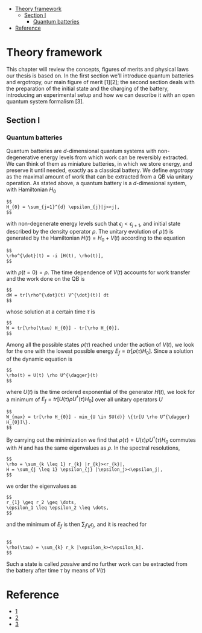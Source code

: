 <!--toc:start-->

- [Theory framework](#theory-framework)
  - [Section I](#section-i)
    - [Quantum batteries](#quantum-batteries)
- [Reference](#reference)
<!--toc:end-->

# Theory framework

This chapter will review the concepts, figures of merits and physical laws our
thesis is based on. In the first section we'll introduce quantum batteries and
ergotropy, our main figure of merit [1][2]; the second section deals with the
preparation of the initial state and the charging of the battery, introducing an
experimental setup and how we can describe it with an open quantum system
formalism [3].

## Section I

### Quantum batteries

Quantum batteries are _d_-dimensional quantum systems with non-degenerative
energy levels from which work can be reversibly extracted. We can think of them
as miniature batteries, in which we store energy, and preserve it until needed,
exactly as a classical battery. We define _ergotropy_ as the maximal amount of
work that can be extracted from a QB via unitary operation.
As stated above, a quantum battery is a _d_-dimesional system, with Hamiltonian
$H_{0}$

```
$$
H_{0} = \sum_{j=1}^{d} \epsilon_{j}|j><j|,
$$
```

with non-degenerate energy levels such that $\epsilon_j < \epsilon_{j+1}$, and
initial state described by the density operator $\rho$. The unitary evolution of
$\rho(t)$ is generated by the Hamiltonian $H(t) = H_{0} + V(t)$ according to the
equation

```
$$
\rho^{\dot}(t) = -i [H(t), \rho(t)],
$$
```

with $\rho(t=0) = \rho$. The time dependence of $V(t)$ accounts for work
transfer and the work done on the QB is

```
$$
dW = tr[\rho^{\dot}(t) V^{\dot}(t)] dt
$$
```

whose solution at a certain time $\tau$ is

```
$$
W = tr[\rho(\tau) H_{0}] - tr[\rho H_{0}].
$$
```

Among all the possible states $\rho(\tau)$ reached under the action of $V(t)$,
we look for the one with the lowest possible energy $E_{f} = tr[\rho(\tau) H_{0}]$.
Since a solution of the dynamic equation is

```
$$
\rho(t) = U(t) \rho U^{\dagger}(t)
$$
```

where $U(t)$ is the time ordered exponential of the generator $H(t)$, we look
for a minimum of $E_{f} = tr[U(\tau) \rho U^{\dagger}(\tau) H_{0}]$ over all
unitary operators $U$

```
$$
W_{max} = tr[\rho H_{0}] - min_{U \in SU(d)} \{tr[U \rho U^{\dagger} H_{0}]\}.
$$
```

By carrying out the minimization we find that $\rho(\tau) = U(\tau) \rho
U^{\dagger}(\tau) H_{0}$ commutes with $H$ and has the same eigenvalues as
$\rho$. In the spectral resolutions,

```
$$
\rho = \sum_{k \leq 1} r_{k} |r_{k}><r_{k}|,
H = \sum_{j \leq 1} \epsilon_{j} |\epsilon_j><\epsilon_j|,
$$
```

we order the eigenvalues as

```
$$
r_{1} \geq r_2 \geq \dots,
\epsilon_1 \leq \epsilon_2 \leq \dots,
$$
```

and the minimum of $E_f$ is then $\sum_{j} r_k \epsilon_j$, and it is reached
for

```

$$
\rho(\tau) = \sum_{k} r_k |\epsilon_k><\epsilon_k|.
$$

```

Such a state is called _passive_ and no further work can be extracted from the
battery after time $\tau$ by means of $V(t)$

# Reference

- [1](https://arxiv.org/abs/1805.05507v1)
- [2](https://arxiv.org/abs/cond-mat/0401574v1)
- [3](https://journals.aps.org/pra/abstract/10.1103/PhysRevA.102.023717)

